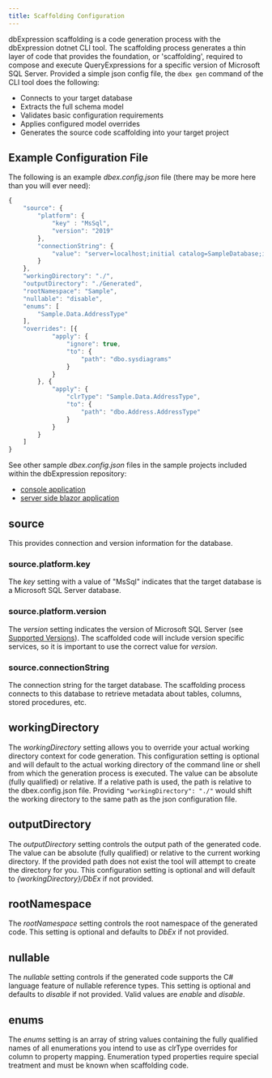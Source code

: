 ```yaml
---
title: Scaffolding Configuration
---
```


dbExpression scaffolding is a code generation process with the dbExpression dotnet CLI tool.  The scaffolding process generates a thin layer of code that provides the foundation, or 'scaffolding', required to compose and execute QueryExpressions for a specific version of Microsoft SQL Server.  Provided a simple json config file, the ```dbex gen``` command of the CLI tool does the following:
* Connects to your target database
* Extracts the full schema model
* Validates basic configuration requirements
* Applies configured model overrides 
* Generates the source code scaffolding into your target project

## Example Configuration File
The following is an example *dbex.config.json* file (there may be more here than you will ever need):
```js
{
    "source": {
        "platform": {
            "key" : "MsSql",
            "version": "2019"
        },
        "connectionString": {
            "value": "server=localhost;initial catalog=SampleDatabase;integrated security=true"
        }
    },
    "workingDirectory": "./",
    "outputDirectory": "./Generated",
    "rootNamespace": "Sample",
    "nullable": "disable",
    "enums": [
        "Sample.Data.AddressType"
    ],
    "overrides": [{
            "apply": {
                "ignore": true,
                "to": {
                    "path": "dbo.sysdiagrams"
                }
            }
        }, {
            "apply": {
                "clrType": "Sample.Data.AddressType",
                "to": {
                    "path": "dbo.Address.AddressType"
                }
            }
        }
    ]
}
```


See other sample *dbex.config.json* files in the sample projects included within the dbExpression repository:
* [console application](https://github.com/HatTrickLabs/dbExpression/tree/master/samples/mssql/NetCoreConsoleApp/dbex.config.json)
* [server side blazor application](https://github.com/HatTrickLabs/dbExpression/tree/master/samples/mssql/ServerSideBlazorApp/dbex.config.json)

## source
This provides connection and version information for the database.

### source.platform.key
The *key* setting with a value of "MsSql" indicates that the target database is a Microsoft SQL Server database.

### source.platform.version
The *version* setting indicates the version of Microsoft SQL Server (see [Supported Versions](/mssql/versions)).  The scaffolded code will include version specific services, so it is important to use the correct value for *version*.

### source.connectionString
The connection string for the target database.  The scaffolding process connects to this database to retrieve metadata about tables, columns, stored procedures, etc.

## workingDirectory
The *workingDirectory* setting allows you to override your actual working directory context for code generation.  This configuration setting is optional and will default to the actual working directory of the command line or shell from which the generation process is executed.  The value can be absolute (fully qualified) or relative.  If a relative path is used, the path is relative to the dbex.config.json file.  Providing ``` "workingDirectory": "./" ``` would shift the working directory to the same path as the json configuration file.

## outputDirectory
The *outputDirectory* setting controls the output path of the generated code.  The value can be absolute (fully qualified) or relative to the current working directory.  If the provided path does not exist the tool will attempt to create the directory for you.  This configuration setting is optional and will default to *{workingDirectory}/DbEx* if not provided.

## rootNamespace
The *rootNamespace* setting controls the root namespace of the generated code.  This setting is optional and defaults to *DbEx* if not provided.

## nullable
The *nullable* setting controls if the generated code supports the C# language feature of nullable reference types.  This setting is optional and defaults to *disable* if not provided.  Valid values are *enable* and *disable*.

## enums
The *enums* setting is an array of string values containing the fully qualified names of all enumerations you intend to use as clrType overrides for column to property mapping. Enumeration typed properties require special treatment and must be known when scaffolding code.
